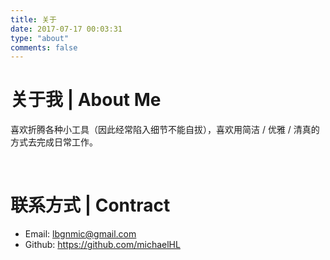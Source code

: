 ```yaml
---
title: 关于
date: 2017-07-17 00:03:31
type: "about"
comments: false
---
```


# 关于我 | About Me

喜欢折腾各种小工具（因此经常陷入细节不能自拔），喜欢用简洁 / 优雅 / 清真的方式去完成日常工作。

<br>

# 联系方式 | Contract

- Email: lbgnmic@gmail.com
- Github: https://github.com/michaelHL
